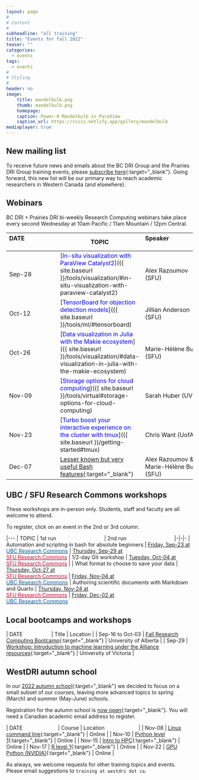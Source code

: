 ```yaml
---
layout: page
#
# Content
#
subheadline: "all training"
title: "Events for fall 2022"
teaser: ""
categories:
  - events
tags:
  - events
#
# Styling
#
header: no
image:
    title: mandelbulb.png
    thumb: mandelbulb.png
    homepage:
    caption: Power-8 Mandelbulb in ParaView
    caption_url: https://ccvis.netlify.app/gallery/mandelbulb
mediaplayer: true
---
```


## New mailing list

<!-- While WestGrid ceased its operations on March 31, 2022, research computing training in Western Canada remains -->
<!-- -- coordinated by the same team, now based at Simon Fraser University, with participation from HPC analysts -->
<!-- across the BC DRI Group and the Prairies DRI Group (former WestGrid space). -->

To receive future news and emails about the BC DRI Group and the Prairies DRI Group training events, please
[subscribe here](http://eepurl.com/h-yBFL){:target="_blank"}. Going forward, this new list will be our primary
way to reach academic researchers in Western Canada (and elsewhere).

## Webinars

BC DRI + Prairies DRI bi-weekly Research Computing webinars take place every second Wednesday at 10am Pacific
/ 11am Mountain / 12pm Central.

<!-- We will open registration in early September. -->
<!-- For *upcoming webinars*, click the linked title to see more details or to register. For *past -->
<!-- sessions*, click on the title to view recordings and slides. -->

| DATE&emsp;&emsp;&emsp;&emsp;&emsp;&nbsp; | TOPIC | Speaker&emsp;&emsp;&emsp;&emsp;&emsp;&emsp;&nbsp;&nbsp;&nbsp; |
| ------------- | --------------- | ----------------- |
| Sep-28 | [<span style="color:blue">In-situ visualization with ParaView Catalyst2</span>]({{ site.baseurl }}/tools/visualization/#in-situ-visualization-with-paraview-catalyst2) | Alex Razoumov (SFU) |
| Oct-12 | [<span style="color:blue">TensorBoard for objection detection models</span>]({{ site.baseurl }}/tools/ml/#tensorboard) | Jillian Anderson (SFU) |
| Oct-26 | [<span style="color:blue">Data visualization in Julia with the Makie ecosystem</span>]({{ site.baseurl }}/tools/visualization/#data-visualization-in-julia-with-the-makie-ecosystem) | Marie-Hélène Burle (SFU) |
| Nov-09 | [<span style="color:blue">Storage options for cloud computing</span>]({{ site.baseurl }}/tools/virtual#storage-options-for-cloud-computing) | Sarah Huber (UVic) |
| Nov-23 | [<span style="color:blue">Turbo boost your interactive experience on the cluster with tmux</span>]({{ site.baseurl }}/getting-started#tmux) | Chris Want (UofA) |
| Dec-07 | [Lesser known but very useful Bash features](https://docs.google.com/forms/d/e/1FAIpQLSchiREqcsgxqLGHOJiCe6qPavPcsqGQtYqHY1yp7eSLqkS0GA/viewform){:target="_blank"} | Alex Razoumov & <br> Marie-Hélène Burle (SFU) |

<!-- Nov-13[^1] -->
<!-- [^1]: Note the different day of the week (Friday). -->






## UBC / SFU Research Commons workshops

These workshops are in-person only. Students, staff and faculty are all welcome to attend.
<!-- For upcoming workshops, click a date to see more details or to register. -->
To register, click on an event in the 2nd or 3rd column.

|---
| TOPIC | 1st run&emsp;&emsp;&emsp;&emsp;&emsp;&emsp;&emsp;&emsp;&emsp; | 2nd run&emsp;&emsp;&emsp;&emsp;&emsp;&emsp;&emsp;&emsp;&emsp;
|-|-|-
| Automation and scripting in bash for absolute beginners | [Friday, Sep-23 at<br> <span style="color:#005CA7">UBC Research Commons</span>](https://libcal.library.ubc.ca/event/3683923) | [Thursday, Sep-29 at<br> <span style="color:#CE0834">SFU Research Commons</span>](https://www.lib.sfu.ca/about/branches-depts/rc/software-data-dh/software/37400)
| 1/2-day Git workshop | [Tuesday, Oct-04 at<br> <span style="color:#CE0834">SFU Research Commons</span>](https://www.lib.sfu.ca/help/publish/research-data-management/37488) |
| What format to choose to save your data | [Thursday, Oct-27 at<br> <span style="color:#CE0834">SFU Research Commons</span>](https://www.lib.sfu.ca/about/branches-depts/rc/software-data-dh/software/37399) | [Friday, Nov-04 at<br> <span style="color:#005CA7">UBC Research Commons</span>](https://libcal.library.ubc.ca/event/3683941)
| Authoring scientific documents with Markdown and Quarto | [Thursday, Nov-24 at<br> <span style="color:#CE0834">SFU Research Commons</span>](https://www.lib.sfu.ca/about/branches-depts/rc/software-data-dh/software/37398) | [Friday, Dec-02 at<br> <span style="color:#005CA7">UBC Research Commons</span>](https://libcal.library.ubc.ca/event/3683985)





## Local bootcamps and workshops

| DATE&emsp;&emsp;&emsp;&emsp;&emsp;&nbsp; | Title | Location |
| Sep-16 to Oct-03 | [Fall Research Computing Bootcamp](https://www.ualberta.ca/information-services-and-technology/news/2022/fall-research-computing-bootcamp-starts-september-16.html){:target="_blank"} | University of Alberta |
| Sep-29 | [Workshop: Introduction to machine learning under the Alliance resources](https://onlineacademiccommunity.uvic.ca/rcs/2022/09/09/workshop-introduction-to-machine-learning-under-the-alliance-resources){:target="_blank"} | University of Victoria |







<!-- | Sep-27 to Oct-25 | [UofA's Fall Research Computing Bootcamp](https://www.ualberta.ca/information-services-and-technology/news/2021/fall-2021-research-computing-bootcamp.html) | Online by the UofA | -->
<!-- | Oct-04 and Oct-05 | [Visualization with Paraview (EN)](https://www.eventbrite.ca/e/171338226247) | <span style="color:#3339ff">National training workshop</span> | -->
<!-- | Oct-14 | [Multi-processing in Julia](https://libcal.library.ubc.ca/calendar/vancouver/julia-part-1) | <span style="color:#005CA7">Online for UBC Research Commons</span> | -->
<!-- | Oct-18 and Oct-19 | Parallel Julia workshop | Invited for a 3rd party | -->
<!-- | Nov-02 and Nov-03 | [Visualization with Paraview (FR)](https://www.eventbrite.ca/e/172208820217) | <span style="color:#3339ff">National training workshop</span> | -->
<!-- | Nov-18 | [Using Deep Learning to increase image resolution](https://libcal.library.ubc.ca/calendar/vancouver/deep-learning-image-processing) | <span style="color:#005CA7">Online for UBC Research Commons</span> | -->
<!-- | Dec-09 | [Working with shared and distributed arrays in Julia](https://libcal.library.ubc.ca/calendar/vancouver/julia-part-2) | <span style="color:#005CA7">Online for UBC Research Commons</span> | -->




## WestDRI autumn school

In our [2022 autumn school](https://autumnschool2022.westdri.ca){:target="_blank"} we decided to focus on a
small subset of our courses, leaving more advanced topics to spring (March) and summer (May-June) schools.

Registration for the autumn school is [now
open](https://forms.gle/NZhzRU5o8ti8VhVJ7){:target="_blank"}. You will need a Canadian academic email address
to register.

| DATE&emsp;&emsp;&emsp;&emsp;&emsp;&emsp;&nbsp;&nbsp; | Course | Location&emsp;&emsp;&emsp;&emsp;&emsp;&emsp;&nbsp; |
| Nov-08 | [Linux command line](https://autumnschool2022.westdri.ca/bash-menu){:target="_blank"} | Online |
| Nov-10 | [Python level 1](https://autumnschool2022.westdri.ca/python-menu){:target="_blank"} | Online |
| Nov-15 | [Intro to HPC](https://autumnschool2022.westdri.ca/hpc-menu){:target="_blank"} | Online |
| Nov-17 | [R level 1](https://autumnschool2022.westdri.ca/r-menu){:target="_blank"} | Online |
| Nov-22 | [GPU Python (NVIDIA)](https://autumnschool2022.westdri.ca/gpu-menu){:target="_blank"} | Online |

As always, we welcome requests for other training topics and events. Please email suggestions to `training at
westdri dot ca`.
